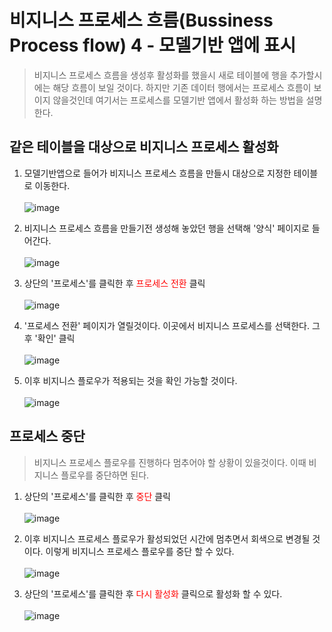 # 비지니스 프로세스 흐름(Bussiness Process flow) 4 - 모델기반 앱에 표시
> 비지니스 프로세스 흐름을 생성후 활성화를 했을시 새로 테이블에 행을 추가할시에는 해당 흐름이 보일 것이다. 하지만 기존 데이터 행에서는 프로세스 흐름이 보이지 않을것인데 여기서는 프로세스를 모델기반 앱에서 활성화 하는 방법을 설명한다.

## 같은 테이블을 대상으로 비지니스 프로세스 활성화
1. 모델기반앱으로 들어가 비지니스 프로세스 흐름을 만들시 대상으로 지정한 테이블로 이동한다.<br><br>![image](https://user-images.githubusercontent.com/39551265/171564652-543e74c5-704e-4d5a-ba80-d0392d12bf31.png)<br>


2. 비지니스 프로세스 흐름을 만들기전 생성해 놓았던 행을 선택해 '양식' 페이지로 들어간다.<br><br>![image](https://user-images.githubusercontent.com/39551265/171563873-61a74167-899a-4c20-b241-4554dbe33098.png)<br>

3. 상단의 '프로세스'를 클릭한 후 <span style="color:red">프로세스 전환</span> 클릭<br><br>![image](https://user-images.githubusercontent.com/39551265/171566747-133131fd-8d55-41af-bd4a-30519f3a0478.png)<br>

4. '프로세스 전환' 페이지가 열릴것이다. 이곳에서 비지니스 프로세스를 선택한다. 그 후 '확인' 클릭<br><br>![image](https://user-images.githubusercontent.com/39551265/171569105-a87e8a7d-f79f-409b-8b69-f0cdfab4dadf.png)<br>

5. 이후 비지니스 플로우가 적용되는 것을 확인 가능할 것이다.<br><br>![image](https://user-images.githubusercontent.com/39551265/171570691-54510645-a309-4b82-b5a0-434ca5757710.png)<br>

## 프로세스 중단
> 비지니스 프로세스 플로우를 진행하다 멈추어야 할 상황이 있을것이다. 이때 비지니스 플로우를 중단하면 된다.

1. 상단의 '프로세스'를 클릭한 후 <span style="color:red">중단</span> 클릭 <br><br>![image](https://user-images.githubusercontent.com/39551265/171571799-e1bb4ec2-35c2-4748-a8a7-146b58710e6c.png)<br>

2. 이후 비지니스 프로세스 플로우가 활성되었던 시간에 멈추면서 회색으로 변경될 것이다. 이렇게 비지니스 프로세스 플로우를 중단 할 수 있다.<br><br>![image](https://user-images.githubusercontent.com/39551265/171573089-c0bc9170-c134-42a7-9b4c-b7f699822fad.png)<br>

3. 상단의 '프로세스'를 클릭한 후 <span style="color:red">다시 활성화</span> 클릭으로 활성화 할 수 있다.<br><br>![image](https://user-images.githubusercontent.com/39551265/171574729-302b3d2f-c2f8-4476-8e01-424253635546.png)<br>